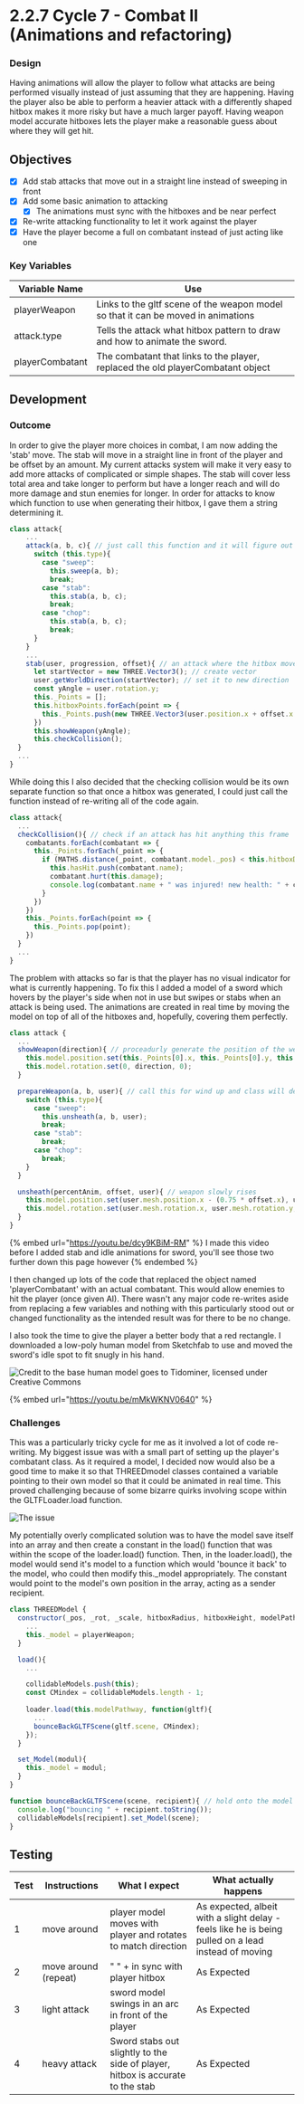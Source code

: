 # 2.2.7 Cycle 7 - Combat II (Animations and refactoring)

### Design

Having animations will allow the player to follow what attacks are being performed visually instead of just assuming that they are happening. Having the player also be able to perform a heavier attack with a differently shaped hitbox makes it more risky but have a much larger payoff. Having weapon model accurate hitboxes lets the player make a reasonable guess about where they will get hit.

## Objectives

* [x] Add stab attacks that move out in a straight line instead of sweeping in front
* [x] Add some basic animation to attacking
  * [x] The animations must sync with the hitboxes and be near perfect
* [x] Re-write attacking functionality to let it work against the player
* [x] Have the player become a full on combatant instead of just acting like one

### Key Variables

| Variable Name   | Use                                                                               |
| --------------- | --------------------------------------------------------------------------------- |
| playerWeapon    | Links to the gltf scene of the weapon model so that it can be moved in animations |
| attack.type     | Tells the attack what hitbox pattern to draw and how to animate the sword.        |
| playerCombatant | The combatant that links to the player, replaced the old playerCombatant object   |

## Development

### Outcome

In order to give the player more choices in combat, I am now adding the 'stab' move. The stab will move in a straight line in front of the player and be offset by an amount. My current attacks system will make it very easy to add more attacks of complicated or simple shapes. The stab will cover less total area and take longer to perform but have a longer reach and will do more damage and stun enemies for longer. In order for attacks to know which function to use when generating their hitbox, I gave them a string determining it.

```javascript
class attack{
    ...
    attack(a, b, c){ // just call this function and it will figure out everything else for you
      switch (this.type){
        case "sweep":
          this.sweep(a, b);
          break;
        case "stab":
          this.stab(a, b, c);
          break;
        case "chop":
          this.stab(a, b, c);
          break;
      }
    }
    ...
    stab(user, progression, offset){ // an attack where the hitbox moves forwards only
      let startVector = new THREE.Vector3(); // create vector
      user.getWorldDirection(startVector); // set it to new direction
      const yAngle = user.rotation.y;
      this._Points = [];
      this.hitboxPoints.forEach(point => {
        this._Points.push(new THREE.Vector3(user.position.x + offset.x + startVector.x * (point + progression), user.position.y + startVector.y * (point + progression), user.position.z + offset.z + startVector.z * (point + progression)));
      })
      this.showWeapon(yAngle);
      this.checkCollision();
  }
  ...
}
```

While doing this I also decided that the checking collision would be its own separate function so that once a hitbox was generated, I could just call the function instead of re-writing all of the code again.

```javascript
class attack{
  ...
  checkCollision(){ // check if an attack has hit anything this frame
    combatants.forEach(combatant => {
      this._Points.forEach(_point => {
        if (MATHS.distance(_point, combatant.model._pos) < this.hitboxDRadius && !MATHS.arrayContains(this.hasHit, combatant.name)){
          this.hasHit.push(combatant.name);
          combatant.hurt(this.damage);
          console.log(combatant.name + " was injured! new health: " + combatant.hp.toString());
        }
      })
    })
    this._Points.forEach(point => {
      this._Points.pop(point);
    })
  }
  ...
}
```

The problem with attacks so far is that the player has no visual indicator for what is currently happening. To fix this I added a model of a sword which hovers by the player's side when not in use but swipes or stabs when an attack is being used. The animations are created in real time by moving the model on top of all of the hitboxes and, hopefully, covering them perfectly.

```javascript
class attack {
  ...
  showWeapon(direction){ // proceadurly generate the position of the weapon
    this.model.position.set(this._Points[0].x, this._Points[0].y, this._Points[0].z);
    this.model.rotation.set(0, direction, 0);
  }

  prepareWeapon(a, b, user){ // call this for wind up and class will determine which anim to do
    switch (this.type){
      case "sweep":
        this.unsheath(a, b, user);
        break;
      case "stab":
        break;
      case "chop":
        break;
    }
  }

  unsheath(percentAnim, offset, user){ // weapon slowly rises
    this.model.position.set(user.mesh.position.x - (0.75 * offset.x), user.mesh.position.y - 0.35 + (percentAnim * 0.35), user.mesh.position.z - (offset.z * 0.75));
    this.model.rotation.set(user.mesh.rotation.x, user.mesh.rotation.y, user.mesh.rotation.z);
  }
}
```

{% embed url="https://youtu.be/dcy9KBiM-RM" %}
I made this video before I added stab and idle animations for sword, you'll see those two further down this page however
{% endembed %}

I then changed up lots of the code that replaced the object named 'playerCombatant' with an actual combatant. This would allow enemies to hit the player (once given AI). There wasn't any major code re-writes aside from replacing a few variables and nothing with this particularly stood out or changed functionality as the intended result was for there to be no change.

I also took the time to give the player a better body that a red rectangle. I downloaded a low-poly human model from Sketchfab to use and moved the sword's idle spot to fit snugly in his hand.

![Credit to the base human model goes to Tidominer, licensed under Creative Commons](<../.gitbook/assets/image (3) (2) (1).png>)

{% embed url="https://youtu.be/mMkWKNV0640" %}

### Challenges

This was a particularly tricky cycle for me as it involved a lot of code re-writing. My biggest issue was with a small part of setting up the player's combatant class. As it required a model, I decided now would also be a good time to make it so that THREEDmodel classes contained a variable pointing to their own model so that it could be animated in real time. This proved challenging because of some bizarre quirks involving scope within the GLTFLoader.load function.

![The issue](../.gitbook/assets/whatkeptmeupfor3hours.png)

My potentially overly complicated solution was to have the model save itself into an array and then create a constant in the load() function that was within the scope of the loader.load() function. Then, in the loader.load(), the model would send it's model to a function which would 'bounce it back' to the model, who could then modify this.\_model appropriately. The constant would point to the model's own position in the array, acting as a sender recipient.

```javascript
class THREEDModel {
  constructor(_pos, _rot, _scale, hitboxRadius, hitboxHeight, modelPathway){
    ...
    this._model = playerWeapon;
  }

  load(){
    ...

    collidableModels.push(this);
    const CMindex = collidableModels.length - 1;
    
    loader.load(this.modelPathway, function(gltf){
      ...
      bounceBackGLTFScene(gltf.scene, CMindex);
    });
  }

  set_Model(modul){
    this._model = modul;
  }
}

function bounceBackGLTFScene(scene, recipient){ // hold onto the model scene until it's ready
  console.log("bouncing " + recipient.toString());
  collidableModels[recipient].set_Model(scene);
}
```

## Testing

| Test | Instructions         | What I expect                                                                  | What actually happens                                                                               |
| ---- | -------------------- | ------------------------------------------------------------------------------ | --------------------------------------------------------------------------------------------------- |
| 1    | move around          | player model moves with player and rotates to match direction                  | As expected, albeit with a slight delay - feels like he is being pulled on a lead instead of moving |
| 2    | move around (repeat) | " " + in sync with player hitbox                                               | As Expected                                                                                         |
| 3    | light attack         | sword model swings in an arc in front of the player                            | As Expected                                                                                         |
| 4    | heavy attack         | Sword stabs out slightly to the side of player, hitbox is accurate to the stab | As Expected                                                                                         |
